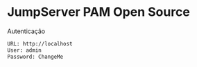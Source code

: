 # JumpServer PAM Open Source


Autenticação

```bash
URL: http://localhost
User: admin
Password: ChangeMe
```